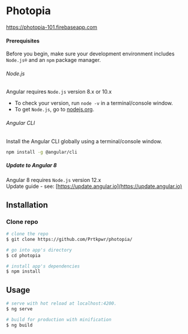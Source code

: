 # Photopia

https://photopia-101.firebaseapp.com


#### Prerequisites
Before you begin, make sure your development environment includes `Node.js®` and an `npm` package manager.

###### Node.js
Angular requires `Node.js` version 8.x or 10.x

- To check your version, run `node -v` in a terminal/console window.
- To get `Node.js`, go to [nodejs.org](https://nodejs.org/).

###### Angular CLI
Install the Angular CLI globally using a terminal/console window.
```bash
npm install -g @angular/cli
```

##### Update to Angular 8
Angular 8 requires `Node.js` version 12.x   
Update guide - see: [https://update.angular.io](https://update.angular.io)

## Installation

### Clone repo

``` bash
# clone the repo
$ git clone https://github.com/Prtkpwr/photopia/

# go into app's directory
$ cd photopia

# install app's dependencies
$ npm install
```

## Usage

``` bash
# serve with hot reload at localhost:4200.
$ ng serve

# build for production with minification
$ ng build
```
